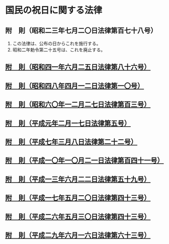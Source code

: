 # 国民の祝日に関する法律

## 附　則（昭和二三年七月二〇日法律第百七十八号）

1. この法律は、公布の日からこれを施行する。
2. 昭和二年勅令第二十五号は、これを廃止する。

## [附　則（昭和四一年六月二五日法律第八十六号）](https://github.com/law-of-japan/19660625-law-86/blob/master/supplementary_provision.md#%E9%99%84%E5%89%87%E6%98%AD%E5%92%8C%E5%9B%9B%E4%B8%80%E5%B9%B4%E5%85%AD%E6%9C%88%E4%BA%8C%E4%BA%94%E6%97%A5%E6%B3%95%E5%BE%8B%E7%AC%AC%E5%85%AB%E5%8D%81%E5%85%AD%E5%8F%B7)

## [附　則（昭和四八年四月一二日法律第一〇号）](https://github.com/law-of-japan/19730412-law-10/blob/master/supplementary_provision.md#%E9%99%84%E5%89%87%E6%98%AD%E5%92%8C%E5%9B%9B%E5%85%AB%E5%B9%B4%E5%9B%9B%E6%9C%88%E4%B8%80%E4%BA%8C%E6%97%A5%E6%B3%95%E5%BE%8B%E7%AC%AC%E5%8D%81%E5%8F%B7)

## [附　則（昭和六〇年一二月二七日法律第百三号）](https://github.com/law-of-japan/19851227-law-103/blob/master/supplementary_provision.md#%E9%99%84%E5%89%87%E6%98%AD%E5%92%8C%E5%85%AD%E3%80%87%E5%B9%B4%E4%B8%80%E4%BA%8C%E6%9C%88%E4%BA%8C%E4%B8%83%E6%97%A5%E6%B3%95%E5%BE%8B%E7%AC%AC%E7%99%BE%E4%B8%89%E5%8F%B7)

## [附　則（平成元年二月一七日法律第五号）](https://github.com/law-of-japan/19890217-law-5/blob/master/supplementary_provision.md#%E9%99%84%E5%89%87%E5%B9%B3%E6%88%90%E5%85%83%E5%B9%B4%E4%BA%8C%E6%9C%88%E4%B8%80%E4%B8%83%E6%97%A5%E6%B3%95%E5%BE%8B%E7%AC%AC%E4%BA%94%E5%8F%B7)

## [附　則（平成七年三月八日法律第二十二号）](https://github.com/law-of-japan/19950308-law-22/blob/master/supplementary_provision.md#%E9%99%84%E5%89%87%E5%B9%B3%E6%88%90%E4%B8%83%E5%B9%B4%E4%B8%89%E6%9C%88%E5%85%AB%E6%97%A5%E6%B3%95%E5%BE%8B%E7%AC%AC%E4%BA%8C%E5%8D%81%E4%BA%8C%E5%8F%B7)

## [附　則（平成一〇年一〇月二一日法律第百四十一号）](https://github.com/law-of-japan/19981021-law-141/blob/master/supplementary_provision.md#%E9%99%84%E5%89%87%E5%B9%B3%E6%88%90%E4%B8%80%E3%80%87%E5%B9%B4%E4%B8%80%E3%80%87%E6%9C%88%E4%BA%8C%E4%B8%80%E6%97%A5%E6%B3%95%E5%BE%8B%E7%AC%AC%E7%99%BE%E5%9B%9B%E5%8D%81%E4%B8%80%E5%8F%B7)

## [附　則（平成一三年六月二二日法律第五十九号）](https://github.com/law-of-japan/20010622-law-59/blob/master/supplementary_provision.md#%E9%99%84%E5%89%87%E5%B9%B3%E6%88%90%E4%B8%80%E4%B8%89%E5%B9%B4%E5%85%AD%E6%9C%88%E4%BA%8C%E4%BA%8C%E6%97%A5%E6%B3%95%E5%BE%8B%E7%AC%AC%E4%BA%94%E5%8D%81%E4%B9%9D%E5%8F%B7)

## [附　則（平成一七年五月二〇日法律第四十三号）](https://github.com/law-of-japan/20050520-law-43/blob/master/supplementary_provision.md#%E9%99%84%E5%89%87%E5%B9%B3%E6%88%90%E4%B8%80%E4%B8%83%E5%B9%B4%E4%BA%94%E6%9C%88%E4%BA%8C%E3%80%87%E6%97%A5%E6%B3%95%E5%BE%8B%E7%AC%AC%E5%9B%9B%E5%8D%81%E4%B8%89%E5%8F%B7)

## [附　則（平成二六年五月三〇日法律第四十三号）](https://github.com/law-of-japan/20140530-law-43/blob/master/supplementary_provision.md#%E9%99%84%E5%89%87%E5%B9%B3%E6%88%90%E4%BA%8C%E5%85%AD%E5%B9%B4%E4%BA%94%E6%9C%88%E4%B8%89%E3%80%87%E6%97%A5%E6%B3%95%E5%BE%8B%E7%AC%AC%E5%9B%9B%E5%8D%81%E4%B8%89%E5%8F%B7)

## [附　則（平成二九年六月一六日法律第六十三号）](https://github.com/law-of-japan/20170616-law-63/blob/master/supplementary_provision.md#%E9%99%84%E5%89%87%E5%B9%B3%E6%88%90%E4%BA%8C%E4%B9%9D%E5%B9%B4%E5%85%AD%E6%9C%88%E4%B8%80%E5%85%AD%E6%97%A5%E6%B3%95%E5%BE%8B%E7%AC%AC%E5%85%AD%E5%8D%81%E4%B8%89%E5%8F%B7)
